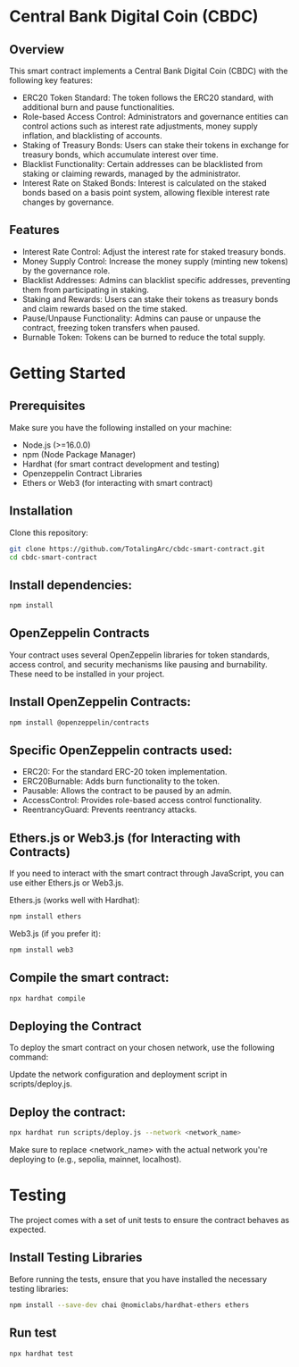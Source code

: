 # Central Bank Digital Coin (CBDC)

## Overview
This smart contract implements a Central Bank Digital Coin (CBDC) with the following key features:

- ERC20 Token Standard: The token follows the ERC20 standard, with additional burn and pause functionalities.
- Role-based Access Control: Administrators and governance entities can control actions such as interest rate adjustments, money supply inflation, and blacklisting of accounts.
- Staking of Treasury Bonds: Users can stake their tokens in exchange for treasury bonds, which accumulate interest over time.
- Blacklist Functionality: Certain addresses can be blacklisted from staking or claiming rewards, managed by the administrator.
- Interest Rate on Staked Bonds: Interest is calculated on the staked bonds based on a basis point system, allowing flexible interest rate changes by governance.

## Features
- Interest Rate Control: Adjust the interest rate for staked treasury bonds.
- Money Supply Control: Increase the money supply (minting new tokens) by the governance role.
- Blacklist Addresses: Admins can blacklist specific addresses, preventing them from participating in staking.
- Staking and Rewards: Users can stake their tokens as treasury bonds and claim rewards based on the time staked.
- Pause/Unpause Functionality: Admins can pause or unpause the contract, freezing token transfers when paused.
- Burnable Token: Tokens can be burned to reduce the total supply.


# Getting Started
## Prerequisites
Make sure you have the following installed on your machine:

- Node.js (>=16.0.0)
- npm (Node Package Manager)
- Hardhat (for smart contract development and testing)
- Openzeppelin Contract Libraries
- Ethers or Web3 (for interacting with smart contract)

## Installation
Clone this repository:

```bash
git clone https://github.com/TotalingArc/cbdc-smart-contract.git
cd cbdc-smart-contract
```

## Install dependencies:

```bash
npm install
```
## OpenZeppelin Contracts
Your contract uses several OpenZeppelin libraries for token standards, access control, and security mechanisms like pausing and burnability. These need to be installed in your project.

## Install OpenZeppelin Contracts:

```bash
npm install @openzeppelin/contracts
```
## Specific OpenZeppelin contracts used:

- ERC20: For the standard ERC-20 token implementation.
- ERC20Burnable: Adds burn functionality to the token.
- Pausable: Allows the contract to be paused by an admin.
- AccessControl: Provides role-based access control functionality.
- ReentrancyGuard: Prevents reentrancy attacks.

## Ethers.js or Web3.js (for Interacting with Contracts)
If you need to interact with the smart contract through JavaScript, you can use either Ethers.js or Web3.js.

Ethers.js (works well with Hardhat):

```bash
npm install ethers
```
Web3.js (if you prefer it):

```bash
npm install web3
```

## Compile the smart contract:

``` bash
npx hardhat compile
```
## Deploying the Contract
To deploy the smart contract on your chosen network, use the following command:

Update the network configuration and deployment script in scripts/deploy.js.

## Deploy the contract:

```bash
npx hardhat run scripts/deploy.js --network <network_name>
```

Make sure to replace <network_name> with the actual network you're deploying to (e.g., sepolia, mainnet, localhost).

# Testing
The project comes with a set of unit tests to ensure the contract behaves as expected. 

## Install Testing Libraries
Before running the tests, ensure that you have installed the necessary testing libraries:

```bash
npm install --save-dev chai @nomiclabs/hardhat-ethers ethers
```

## Run test

```bash
npx hardhat test
```

